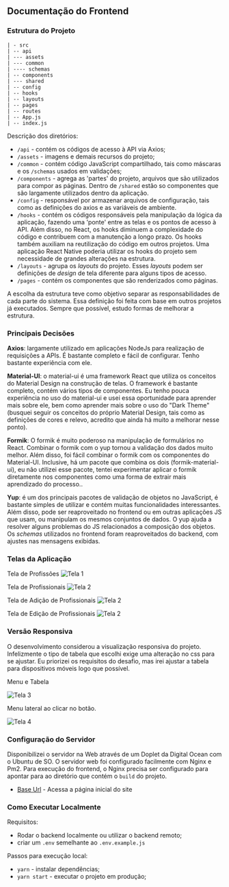 ## Documentação do Frontend

### Estrutura do Projeto

```text
| - src
| -- api
| --- assets
| --- common
| ---- schemas
| -- components
| --- shared
| -- config
| -- hooks
| -- layouts
| -- pages
| -- routes
| -- App.js
| -- index.js
```
Descrição dos diretórios: 
- ``/api``  - contém os códigos de acesso à API via Axios;
- ``/assets`` - imagens e demais recursos do projeto;
- ``/common`` - contém código JavaScript compartilhado, tais como máscaras e os ``/schemas`` usados em validações;
- ``/components`` - agrega as 'partes' do projeto, arquivos que são utilizados para compor as páginas. Dentro de ``/shared`` estão so componentes que são largamente utilizados dentro da aplicação.  
- ``/config`` - responsável por armazenar arquivos de configuração, tais como as definições do axios e as variáveis de ambiente.
- ``/hooks`` - contém os códigos responsáveis pela manipulação da lógica da aplicação, fazendo uma 'ponte' entre as telas e os pontos de acesso à API.
Além disso, no React, os hooks diminuem a complexidade do código e contribuem com a manutenção a longo prazo. Os hooks também auxiliam na reutilização do código em outros projetos. Uma aplicação React Native
poderia utilizar os hooks do projeto sem necessidade de grandes alterações na estrutura.
- ``/layouts`` - agrupa os _layouts_ do projeto. Esses _layouts_ podem ser definições de _design_ de tela diferente para alguns tipos de acesso.
- ``/pages`` - contém os componentes que são renderizados como páginas. 

A escolha da estrutura teve como objetivo separar as responsabilidades de cada parte do sistema. Essa definição foi feita com base em outros projetos já executados. Sempre que possível, estudo formas de melhorar a estrutura.

### Principais Decisões

**Axios**: largamente utilizado em aplicações NodeJs para realização de requisições a APIs. É bastante completo e fácil de configurar. Tenho bastante experiência com ele.

**Material-UI**: o material-ui é uma framework React que utiliza os conceitos do Material Design na construção de telas.
O framework é bastante completo, contém vários tipos de componentes. Eu tenho pouca experiência no uso do material-ui e usei essa oportunidade para aprender mais sobre ele, bem como
aprender mais sobre o uso do "Dark Theme" (busquei seguir os conceitos do próprio Material Design, tais como as definições de cores e relevo, acredito que ainda há muito a melhorar nesse ponto).

**Formik**: O formik é muito poderoso na manipulação de formulários no React. Combinar o formik com o yup tornou a validação dos dados muito melhor. Além disso, foi fácil combinar o
formik com os componentes do Material-UI. Inclusive, há um pacote que combina os dois (formik-material-ui), eu não utilizei esse pacote, tentei experimentar aplicar o formik diretamente
nos componentes como uma forma de extrair mais aprendizado do processo..

**Yup**: é um dos principais pacotes de validação de objetos no JavaScript, é bastante simples de utilizar e contém muitas funcionalidades interessantes. Além disso, pode ser reaproveitado no 
frontend ou em outras aplicações JS que usam, ou manipulam os mesmos conjuntos de dados. O yup ajuda a resolver alguns problemas do JS relacionados a composição dos objetos. Os _schemas_ utilizados
no frontend foram reaproveitados do backend, com ajustes nas mensagens exibidas.

### Telas da Aplicação

Tela de Profissões
![Tela 1](files/tela1.png)

Tela de Profissionais
![Tela 2](files/tela2.png)

Tela de Adição de Profissionais
![Tela 2](files/tela5.png)

Tela de Edição de Profissionais
![Tela 2](files/tela6.png)

### Versão Responsiva
 
 O desenvolvimento considerou a visualização responsiva do projeto. Infelizmente o tipo de tabela que escolhi exige uma alteração
 no css para se ajustar. Eu priorizei os requisitos do desafio, mas irei ajustar a tabela para dispositivos móveis logo que possível.
 
Menu e Tabela

![Tela 3](files/tela3.png)

Menu lateral ao clicar no botão.

![Tela 4](files/tela4.png)

### Configuração do Servidor

Disponibilizei o servidor na Web através de um Doplet da Digital Ocean com o Ubuntu de SO. O servidor web
foi configurado facilmente com Nginx e Pm2. Para execução do frontend, o Nginx precisa ser configurado para apontar
para ao diretório que contém o ``build`` do projeto.

- [Base Url](http://167.99.48.158/) - Acessa a página inicial do site

### Como Executar Localmente
Requisitos:
- Rodar o backend localmente ou utilizar o backend remoto;
- criar um ``.env`` semelhante ao ``.env.example.js``

Passos para execução local:
- ``yarn`` - instalar dependências;
- ``yarn start`` - executar o projeto em produção;
